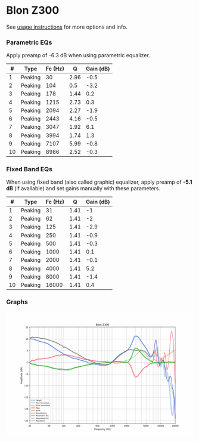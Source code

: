 # Blon Z300
See [usage instructions](https://github.com/jaakkopasanen/AutoEq#usage) for more options and info.

### Parametric EQs
Apply preamp of -6.3 dB when using parametric equalizer.

|   # | Type    |   Fc (Hz) |    Q |   Gain (dB) |
|-----|---------|-----------|------|-------------|
|   1 | Peaking |        30 | 2.96 |        -0.5 |
|   2 | Peaking |       104 | 0.5  |        -3.2 |
|   3 | Peaking |       178 | 1.44 |         0.2 |
|   4 | Peaking |      1215 | 2.73 |         0.3 |
|   5 | Peaking |      2094 | 2.27 |        -1.9 |
|   6 | Peaking |      2443 | 4.16 |        -0.5 |
|   7 | Peaking |      3047 | 1.92 |         6.1 |
|   8 | Peaking |      3994 | 1.74 |         1.3 |
|   9 | Peaking |      7107 | 5.99 |        -0.8 |
|  10 | Peaking |      8986 | 2.52 |        -0.3 |

### Fixed Band EQs
When using fixed band (also called graphic) equalizer, apply preamp of **-5.1 dB** (if available) and set gains manually with these parameters.

|   # | Type    |   Fc (Hz) |    Q |   Gain (dB) |
|-----|---------|-----------|------|-------------|
|   1 | Peaking |        31 | 1.41 |        -1   |
|   2 | Peaking |        62 | 1.41 |        -2   |
|   3 | Peaking |       125 | 1.41 |        -2.9 |
|   4 | Peaking |       250 | 1.41 |        -0.9 |
|   5 | Peaking |       500 | 1.41 |        -0.3 |
|   6 | Peaking |      1000 | 1.41 |         0.1 |
|   7 | Peaking |      2000 | 1.41 |        -0.1 |
|   8 | Peaking |      4000 | 1.41 |         5.2 |
|   9 | Peaking |      8000 | 1.41 |        -1.4 |
|  10 | Peaking |     16000 | 1.41 |         0.4 |

### Graphs
![](./Blon%20Z300.png)
